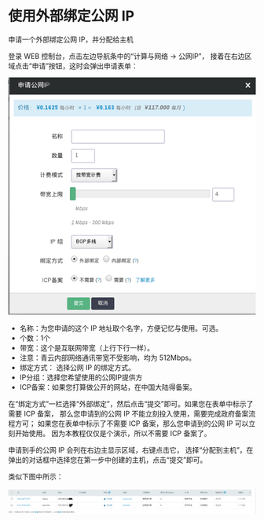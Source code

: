 ---
---

# 使用外部绑定公网 IP

申请一个外部绑定公网 IP，并分配给主机

登录 WEB 控制台，点击左边导航条中的“计算与网络 -> 公网IP”， 接着在右边区域点击“申请”按钮，这时会弹出申请表单：

![](../_images/create_eip.png)

- 名称：为您申请的这个 IP 地址取个名字，方便记忆与使用。可选。
- 个数：1个
- 带宽：这个是互联网带宽（上行下行一样）。
- 注意：青云内部网络通讯带宽不受影响，均为 512Mbps。
- 绑定方式： 选择公网 IP 的绑定方式。
- IP分组：选择您希望使用的公网IP提供方
- ICP备案：如果您打算做公开的网站，在中国大陆得备案。

在“绑定方式”一栏选择“外部绑定”，然后点击“提交”即可。如果您在表单中标示了需要 ICP 备案， 那么您申请到的公网 IP 不能立刻投入使用，需要完成政府备案流程方可； 如果您在表单中标示了不需要 ICP 备案，那么您申请到的公网 IP 可以立刻开始使用。 因为本教程仅仅是个演示，所以不需要 ICP 备案了。

申请到手的公网 IP 会列在右边主显示区域，右键点击它， 选择“分配到主机”，在弹出的对话框中选择您在第一步中创建的主机，点击“提交”即可。

类似下图中所示：

![](../_images/already_eip_for_user.png)